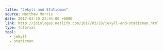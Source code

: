 ```yaml
---
title: "Jekyll and Staticman"
source: Matthew Morris 
date: 2017-03-20 23:44:00 +0000
link: http://idiologos.netlify.com/2017/03/20/jekyll-and-staticman.html
type: Tutorial
tool:
  - jekyll
  - staticman
---
```






